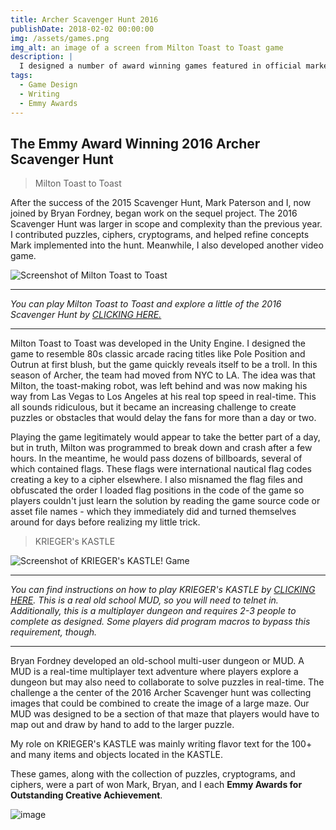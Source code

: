 ```yaml
---
title: Archer Scavenger Hunt 2016
publishDate: 2018-02-02 00:00:00
img: /assets/games.png
img_alt: an image of a screen from Milton Toast to Toast game
description: |
  I designed a number of award winning games featured in official marketing for broadcast television
tags:
  - Game Design
  - Writing
  - Emmy Awards
---
```


## The Emmy Award Winning 2016 Archer Scavenger Hunt

> Milton Toast to Toast

After the success of the 2015 Scavenger Hunt, Mark Paterson and I, now joined by Bryan Fordney, began work on the sequel project. The 2016 Scavenger Hunt was larger in scope and complexity than the previous year. I contributed puzzles, ciphers, cryptograms, and helped refine concepts Mark implemented into the hunt. Meanwhile, I also developed another video game.

![Screenshot of Milton Toast to Toast](/assets/milton.png)

***

*You can play Milton Toast to Toast and explore a little of the 2016 Scavenger Hunt by <a href="https://figgis.agency/milton/" target="_blank">CLICKING HERE.</a>*

***

Milton Toast to Toast was developed in the Unity Engine. I designed the game to resemble 80s classic arcade racing titles like Pole Position and Outrun at first blush, but the game quickly reveals itself to be a troll. In this season of Archer, the team had moved from NYC to LA. The idea was that Milton, the toast-making robot, was left behind and was now making his way from Las Vegas to Los Angeles at his real top speed in real-time. This all sounds ridiculous, but it became an increasing challenge to create puzzles or obstacles that would delay the fans for more than a day or two.

Playing the game legitimately would appear to take the better part of a day, but in truth, Milton was programmed to break down and crash after a few hours. In the meantime, he would pass dozens of billboards, several of which contained flags. These flags were international nautical flag codes creating a key to a cipher elsewhere. I also misnamed the flag files and obfuscated the order I loaded flag positions in the code of the game so players couldn't just learn the solution by reading the game source code or asset file names - which they immediately did and turned themselves around for days before realizing my little trick.

>KRIEGER's KASTLE

![Screenshot of KRIEGER's KASTLE! Game](/assets/kastle.png)

***
*You can find instructions on how to play KRIEGER's KASTLE by <a href="https://figgis.agency/efkk_beta/" target="_blank">CLICKING HERE</a>. This is a real old school MUD, so you will need to telnet in. Additionally, this is a multiplayer dungeon and requires 2-3 people to complete as designed. Some players did program macros to bypass this requirement, though.*
***

Bryan Fordney developed an old-school multi-user dungeon or MUD. A MUD is a real-time multiplayer text adventure where players explore a dungeon but may also need to collaborate to solve puzzles in real-time. The challenge a the center of the 2016 Archer Scavenger hunt was collecting images that could be combined to create the image of a large maze. Our MUD was designed to be a section of that maze that players would have to map out and draw by hand to add to the larger puzzle.

My role on KRIEGER's KASTLE was mainly writing flavor text for the 100+ and many items and objects located in the KASTLE.

These games, along with the collection of puzzles, cryptograms, and ciphers, were a part of won Mark, Bryan, and I each **Emmy Awards for Outstanding Creative Achievement**.

![image](/assets/emmy_2016.jpg)